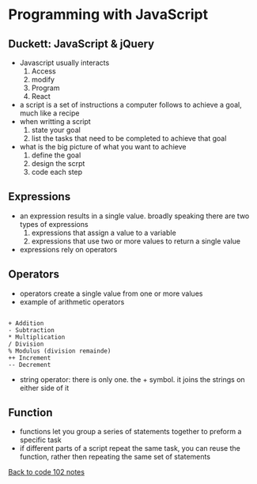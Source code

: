 #  Programming with JavaScript

## Duckett: JavaScript & jQuery

- Javascript usually interacts  
    1. Access
    1. modify
    1. Program
    1. React
 - a script is a set of instructions a computer follows to achieve a goal, much like a recipe 
 - when writting a script
    1. state your goal
    1. list the tasks that need to be completed to achieve that goal
 - what is the big picture of what you want to achieve
    1. define the goal
    1. design the scrpt
    1. code each step

## Expressions

- an expression results in a single value. broadly speaking there are two types of expressions
    1. expressions that assign a value to a variable
    1. expressions that use two or more values to return a single value
- expressions rely on operators

## Operators

- operators create a single value from one or more values
- example of arithmetic operators

```

+ Addition
- Subtraction
* Multiplication
/ Division
% Modulus (division remainde)
++ Increment
-- Decrement
```

- string operator: there is only one. the + symbol. it joins the strings on either side of it

## Function

- functions let you group a series of statements together to preform a specific task
- if different parts of a script repeat the same task, you can reuse the function, rather then repeating the same set of statements

[Back to code 102 notes](102.md)
